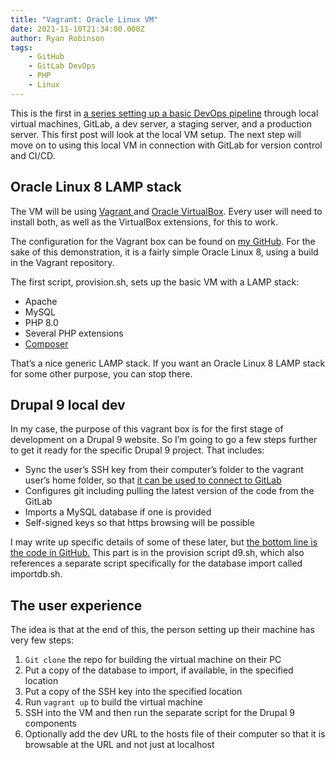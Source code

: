 ```yaml
---
title: "Vagrant: Oracle Linux VM"
date: 2021-11-10T21:34:00.000Z
author: Ryan Robinson
tags:
    - GitHub
    - GitLab DevOps
    - PHP
    - Linux
---
```


This is the first in [a series setting up a basic DevOps pipeline](/tags/gitlab-devops/) through local virtual machines, GitLab, a dev server, a staging server, and a production server. This first post will look at the local VM setup. The next step will move on to using this local VM in connection with GitLab for version control and CI/CD.

## Oracle Linux 8 LAMP stack

The VM will be using [Vagrant ](https://www.vagrantup.com/)and [Oracle VirtualBox](https://www.virtualbox.org/). Every user will need to install both, as well as the VirtualBox extensions, for this to work.

The configuration for the Vagrant box can be found on [my GitHub](https://github.com/ryan-l-robinson). For the sake of this demonstration, it is a fairly simple Oracle Linux 8, using a build in the Vagrant repository.

The first script, provision.sh, sets up the basic VM with a LAMP stack:

- Apache
- MySQL
- PHP 8.0
- Several PHP extensions
- [Composer](https://getcomposer.org/)

That’s a nice generic LAMP stack. If you want an Oracle Linux 8 LAMP stack for some other purpose, you can stop there.

## Drupal 9 local dev

In my case, the purpose of this vagrant box is for the first stage of development on a Drupal 9 website. So I’m going to go a few steps further to get it ready for the specific Drupal 9 project. That includes:

- Sync the user’s SSH key from their computer’s folder to the vagrant user’s home folder, so that [it can be used to connect to GitLab](/websites/my-web-development-workflow/)
- Configures git including pulling the latest version of the code from the GitLab
- Imports a MySQL database if one is provided
- Self-signed keys so that https browsing will be possible

I may write up specific details of some of these later, but [the bottom line is the code in GitHub.](https://github.com/ryan-l-robinson/Oracle-Linux-LAMP) This part is in the provision script d9.sh, which also references a separate script specifically for the database import called importdb.sh.

## The user experience

The idea is that at the end of this, the person setting up their machine has very few steps:

1. `Git clone` the repo for building the virtual machine on their PC
2. Put a copy of the database to import, if available, in the specified location
3. Put a copy of the SSH key into the specified location
4. Run `vagrant up` to build the virtual machine
5. SSH into the VM and then run the separate script for the Drupal 9 components
6. Optionally add the dev URL to the hosts file of their computer so that it is browsable at the URL and not just at localhost
